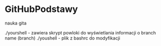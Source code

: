 # GitHubPodstawy
nauka gita

./yourshell - zawiera skrypt powloki do wyświetlania informacji o branch name (branch)
./youshell - plik z bashrc do modyfikacji
